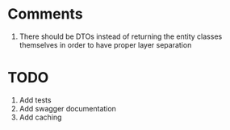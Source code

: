 # Comments

1. There should be DTOs instead of returning the entity classes themselves in order to have proper layer separation

# TODO

1. Add tests
2. Add swagger documentation
6. Add caching